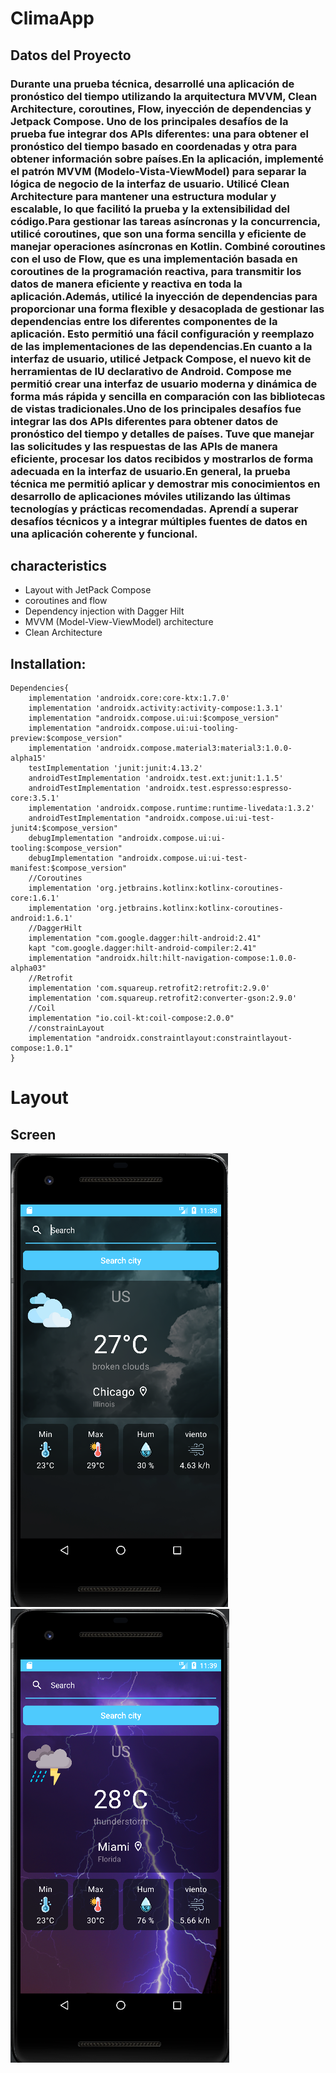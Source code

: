# ClimaApp

## Datos del Proyecto 
### Durante una prueba técnica, desarrollé una aplicación de pronóstico del tiempo utilizando la arquitectura MVVM, Clean Architecture, coroutines, Flow, inyección de dependencias y Jetpack Compose. Uno de los principales desafíos de la prueba fue integrar dos APIs diferentes: una para obtener el pronóstico del tiempo basado en coordenadas y otra para obtener información sobre países.En la aplicación, implementé el patrón MVVM (Modelo-Vista-ViewModel) para separar la lógica de negocio de la interfaz de usuario. Utilicé Clean Architecture para mantener una estructura modular y escalable, lo que facilitó la prueba y la extensibilidad del código.Para gestionar las tareas asíncronas y la concurrencia, utilicé coroutines, que son una forma sencilla y eficiente de manejar operaciones asíncronas en Kotlin. Combiné coroutines con el uso de Flow, que es una implementación basada en coroutines de la programación reactiva, para transmitir los datos de manera eficiente y reactiva en toda la aplicación.Además, utilicé la inyección de dependencias para proporcionar una forma flexible y desacoplada de gestionar las dependencias entre los diferentes componentes de la aplicación. Esto permitió una fácil configuración y reemplazo de las implementaciones de las dependencias.En cuanto a la interfaz de usuario, utilicé Jetpack Compose, el nuevo kit de herramientas de IU declarativo de Android. Compose me permitió crear una interfaz de usuario moderna y dinámica de forma más rápida y sencilla en comparación con las bibliotecas de vistas tradicionales.Uno de los principales desafíos fue integrar las dos APIs diferentes para obtener datos de pronóstico del tiempo y detalles de países. Tuve que manejar las solicitudes y las respuestas de las APIs de manera eficiente, procesar los datos recibidos y mostrarlos de forma adecuada en la interfaz de usuario.En general, la prueba técnica me permitió aplicar y demostrar mis conocimientos en desarrollo de aplicaciones móviles utilizando las últimas tecnologías y prácticas recomendadas. Aprendí a superar desafíos técnicos y a integrar múltiples fuentes de datos en una aplicación coherente y funcional.



## characteristics

- Layout with JetPack Compose
- coroutines and flow
- Dependency injection with Dagger Hilt
- MVVM (Model-View-ViewModel) architecture
- Clean Architecture




## Installation:

```
Dependencies{
    implementation 'androidx.core:core-ktx:1.7.0'
    implementation 'androidx.activity:activity-compose:1.3.1'
    implementation "androidx.compose.ui:ui:$compose_version"
    implementation "androidx.compose.ui:ui-tooling-preview:$compose_version"
    implementation 'androidx.compose.material3:material3:1.0.0-alpha15'
    testImplementation 'junit:junit:4.13.2'
    androidTestImplementation 'androidx.test.ext:junit:1.1.5'
    androidTestImplementation 'androidx.test.espresso:espresso-core:3.5.1'
    implementation 'androidx.compose.runtime:runtime-livedata:1.3.2'
    androidTestImplementation "androidx.compose.ui:ui-test-junit4:$compose_version"
    debugImplementation "androidx.compose.ui:ui-tooling:$compose_version"
    debugImplementation "androidx.compose.ui:ui-test-manifest:$compose_version"
    //Coroutines
    implementation 'org.jetbrains.kotlinx:kotlinx-coroutines-core:1.6.1'
    implementation 'org.jetbrains.kotlinx:kotlinx-coroutines-android:1.6.1'
    //DaggerHilt
    implementation "com.google.dagger:hilt-android:2.41"
    kapt "com.google.dagger:hilt-android-compiler:2.41"
    implementation "androidx.hilt:hilt-navigation-compose:1.0.0-alpha03"
    //Retrofit
    implementation 'com.squareup.retrofit2:retrofit:2.9.0'
    implementation 'com.squareup.retrofit2:converter-gson:2.9.0'
    //Coil
    implementation "io.coil-kt:coil-compose:2.0.0"
    //constrainLayout
    implementation "androidx.constraintlayout:constraintlayout-compose:1.0.1"
}
```


# Layout

## Screen
![CLIMAAPP]( app/src/main/res/images/vista1.png)
![CLIMAAPP]( app/src/main/res/images/vista2.png)


